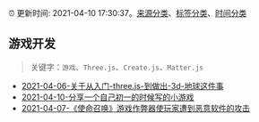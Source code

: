 :alarm_clock: 更新时间: 2021-04-10 17:30:37。[来源分类](../README.md)、[标签分类](../TAGS.md)、[时间分类](../TIMELINE.md)

## 游戏开发


> 关键字：`游戏`、`Three.js`、`Create.js`、`Matter.js`



- [2021-04-06-关于从入门-three.js-到做出-3d-地球这件事](https://www.ershicimi.com/p/40e0855b956574649ebc965f495c38ad) 
- [2021-04-10-分享一个自己初一的时候写的小游戏](https://www.v2ex.com/t/769772) 
- [2021-04-07-《使命召唤》游戏作弊器使玩家遭到恶意软件的攻击](https://sec.thief.one/article_content?a_id=0066bb3ea220663d07dfb304c03e2581) 